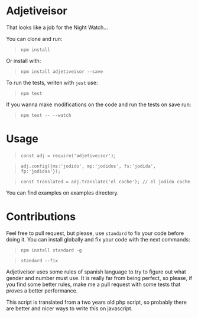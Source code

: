 # Adjetiveisor
That looks like a job for the Night Watch...


You can clone and run:

>`npm install`

Or install with:

>`npm install adjetiveisor --save`

To run the tests, writen with `jest` use:

>`npm test`

If you wanna make modifications on the code and run the tests on save run:

>`npm test -- --watch`

# Usage

>`const adj = require('adjetiveisor')`;

> `adj.config({ms:'jodido', mp:'jodidos', fs:'jodida', fp:'jodidas'});`

>`const translated = adj.translate('el coche'); // el jodido coche`

You can find examples on examples directory.

# Contributions

Feel free to pull request, but please, use `standard` to fix your code before doing it. You can install globally and fix your code with the next commands:

>`npm install standard -g`

>`standard --fix`

Adjetiveisor uses some rules of spanish language to try to figure out what gender and number must use. It is really far from being perfect, so please, if you find some better rules, make me a pull request with some tests that proves a better performance.

This script is translated from a two years old php script, so probably there are better and nicer ways to write this on javascript.
